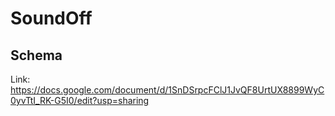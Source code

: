 # SoundOff

## Schema
Link: https://docs.google.com/document/d/1SnDSrpcFClJ1JvQF8UrtUX8899WyC0yvTtI_RK-G5I0/edit?usp=sharing
